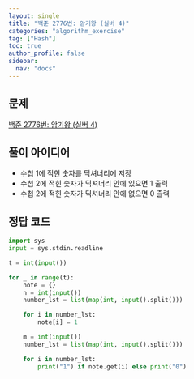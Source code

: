 ```yaml
---
layout: single
title: "백준 2776번: 암기왕 (실버 4)"
categories: "algorithm_exercise"
tag: ["Hash"]
toc: true
author_profile: false
sidebar:
  nav: "docs"
---
```


## 문제

[백준 2776번: 암기왕 (실버 4)](https://www.acmicpc.net/problem/2776)

## 풀이 아이디어

- 수첩 1에 적힌 숫자를 딕셔너리에 저장
- 수첩 2에 적힌 숫자가 딕셔너리 안에 있으면 1 출력
- 수첩 2에 적힌 숫자가 딕셔너리 안에 없으면 0 출력

## 정답 코드

```python
import sys
input = sys.stdin.readline

t = int(input())

for _ in range(t):
    note = {}
    n = int(input())
    number_lst = list(map(int, input().split()))

    for i in number_lst:
        note[i] = 1

    m = int(input())
    number_lst = list(map(int, input().split()))

    for i in number_lst:
        print("1") if note.get(i) else print("0")
```

